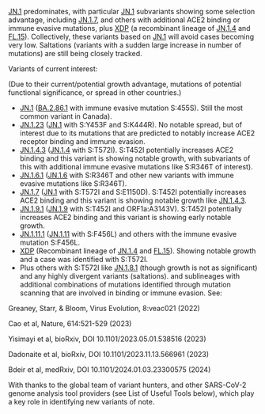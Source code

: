 

<u id='JN_1'>JN.1</u> predominates, with particular <u id='JN_1'>JN.1</u> subvariants showing some selection advantage, including <u id='JN_1_7'>JN.1.7</u>, and others with additional ACE2 binding or immune evasive mutations, plus <u id='XDP'>XDP</u> (a recombinant lineage of <u id='JN_1_4'>JN.1.4</u> and <u id='FL_15'>FL.15</u>). Collectively, these variants based on <u id='JN_1'>JN.1</u> will avoid cases becoming very low. Saltations (variants with a sudden large increase in number of mutations) are still being closely tracked.



Variants of current interest:

(Due to their current/potential growth advantage, mutations of potential functional significance, or spread in other countries.)

* <u id='JN_1'>JN.1</u> (<u id='BA_2_86_1'>BA.2.86.1</u> with immune evasive mutation S:455S). Still the most common variant in Canada).
* <u id='JN_1_23'>JN.1.23</u> (<u id='JN_1'>JN.1</u> with S:Y453F and S:K444R). No notable spread, but of interest due to its mutations that are predicted to notably increase ACE2 receptor binding and immune evasion.
* <u id='JN_1_4_3'>JN.1.4.3</u> (<u id='JN_1_4'>JN.1.4</u> with S:T572I). S:T452I potentially increases ACE2 binding and this variant is showing notable growth, with subvariants of this with additional immune evasive mutations like S:R346T of interest).
* <u id='JN_1_6_1'>JN.1.6.1</u> (<u id='JN_1_6'>JN.1.6</u> with S:R346T and other new variants with immune evasive mutations like S:R346T).
* <u id='JN_1_7'>JN.1.7</u> (<u id='JN_1'>JN.1</u> with S:T572I and S:E1150D). S:T452I potentially increases ACE2 binding and this variant is showing notable growth like <u id='JN_1_4_3'>JN.1.4.3</u>.
* <u id='JN_1_9_1'>JN.1.9.1</u> (<u id='JN_1_9'>JN.1.9</u> with S:T452I and ORF1a:A3143V). S:T452I potentially increases ACE2 binding and this variant is showing early notable growth.
* <u id='JN_1_11_1'>JN.1.11.1</u> (<u id='JN_1_11'>JN.1.11</u> with S:F456L) and others with the immune evasive mutation S:F456L.
* <u id='XDP'>XDP</u> (Recombinant lineage of <u id='JN_1_4'>JN.1.4</u> and <u id='FL_15'>FL.15</u>). Showing notable growth and a case was identified with S:T572I.
* Plus others with S:T572I like <u id='JN_1_8_1'>JN.1.8.1</u> (though growth is not as significant) and any highly divergent variants (saltations). and sublineages with additional combinations of mutations identified through mutation scanning that are involved in binding or immune evasion. See:

Greaney, Starr, &amp; Bloom, Virus Evolution, 8:veac021 (2022)

Cao et al, Nature, 614:521-529 (2023)

Yisimayi et al, bioRxiv, DOI 10.1101/2023.05.01.538516 (2023)

Dadonaite et al, bioRxiv, DOI 10.1101/2023.11.13.566961 (2023)

Bdeir et al, medRxiv, DOI 10.1101/2024.01.03.23300575 (2024)

With thanks to the global team of variant hunters, and other SARS-CoV-2 genome analysis tool providers (see List of Useful Tools below), which play a key role in identifying new variants of note.


<!-- edited -->